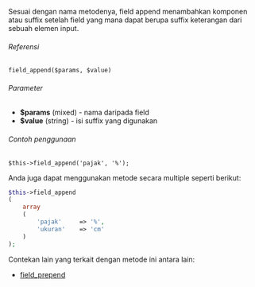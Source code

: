 Sesuai dengan nama metodenya, field append menambahkan komponen atau suffix setelah field yang mana dapat berupa suffix keterangan dari sebuah elemen input.

###### Referensi

`field_append($params, $value)`

###### Parameter

* **$params** (mixed) - nama daripada field
* **$value** (string) - isi suffix yang digunakan

###### Contoh penggunaan

`$this->field_append('pajak', '%');`

Anda juga dapat menggunakan metode secara multiple seperti berikut:

```php
$this->field_append
(
	array
	(
		'pajak'		=> '%',
		'ukuran'	=> 'cm'
	)
);
```

Contekan lain yang terkait dengan metode ini antara lain:
* [field_prepend](../field_prepend)
